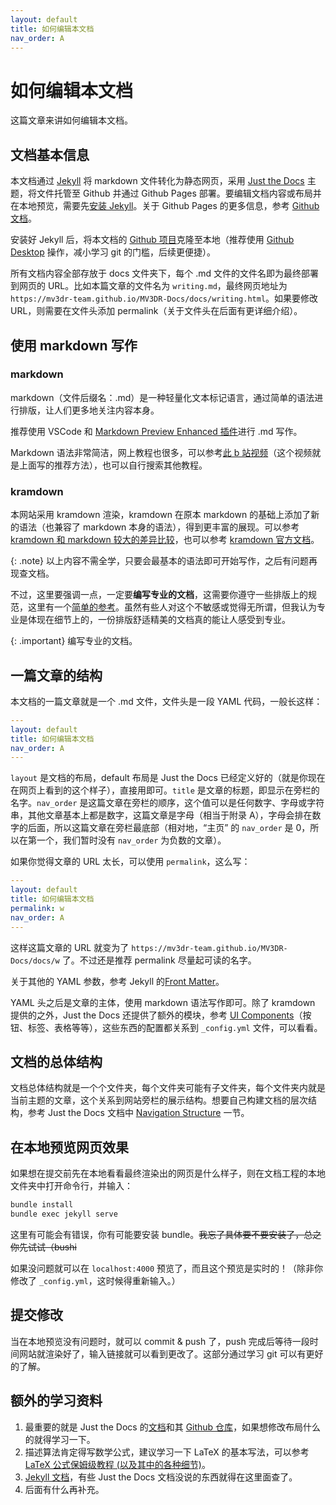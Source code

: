```yaml
---
layout: default
title: 如何编辑本文档
nav_order: A
---
```


# 如何编辑本文档

这篇文章来讲如何编辑本文档。

## 文档基本信息

本文档通过 [Jekyll] 将 markdown 文件转化为静态网页，采用 [Just the Docs] 主题，将文件托管至 Github 并通过 Github Pages 部署。要编辑文档内容或布局并在本地预览，需要先[安装 Jekyll]。关于 Github Pages 的更多信息，参考 [Github 文档]。

安装好 Jekyll 后，将本文档的 [Github 项目]克隆至本地（推荐使用 [Github Desktop] 操作，减小学习 git 的门槛，后续更便捷）。

所有文档内容全部存放于 docs 文件夹下，每个 .md 文件的文件名即为最终部署到网页的 URL。比如本篇文章的文件名为 `writing.md`，最终网页地址为 `https://mv3dr-team.github.io/MV3DR-Docs/docs/writing.html`。如果要修改 URL，则需要在文件头添加 permalink（关于文件头在后面有更详细介绍）。

## 使用 markdown 写作

### markdown

markdown（文件后缀名：.md）是一种轻量化文本标记语言，通过简单的语法进行排版，让人们更多地关注内容本身。

推荐使用 VSCode 和 [Markdown Preview Enhanced 插件]进行 .md 写作。

Markdown 语法非常简洁，网上教程也很多，可以参考[此 b 站视频]（这个视频就是上面写的推荐方法），也可以自行搜索其他教程。

### kramdown

本网站采用 kramdown 渲染，kramdown 在原本 markdown 的基础上添加了新的语法（也兼容了 markdown 本身的语法），得到更丰富的展现。可以参考 [kramdown 和 markdown 较大的差异比较]，也可以参考 [kramdown 官方文档]。

{: .note}
以上内容不需全学，只要会最基本的语法即可开始写作，之后有问题再现查文档。

不过，这里要强调一点，一定要**编写专业的文档**，这需要你遵守一些排版上的规范，这里有一个[简单的参考]。虽然有些人对这个不敏感或觉得无所谓，但我认为专业是体现在细节上的，一份排版舒适精美的文档真的能让人感受到专业。

{: .important}
编写专业的文档。

## 一篇文章的结构

本文档的一篇文章就是一个 .md 文件，文件头是一段 YAML 代码，一般长这样：

```yml
---
layout: default
title: 如何编辑本文档
nav_order: A
---
```
`layout` 是文档的布局，default 布局是 Just the Docs 已经定义好的（就是你现在在网页上看到的这个样子），直接用即可。`title` 是文章的标题，即显示在旁栏的名字。`nav_order` 是这篇文章在旁栏的顺序，这个值可以是任何数字、字母或字符串，其他文章基本上都是数字，这篇文章是字母（相当于附录 A），字母会排在数字的后面，所以这篇文章在旁栏最底部（相对地，“主页” 的 `nav_order` 是 0，所以在第一个，我们暂时没有 `nav_order` 为负数的文章）。

如果你觉得文章的 URL 太长，可以使用 `permalink`，这么写：

```yml
---
layout: default
title: 如何编辑本文档
permalink: w
nav_order: A
---
```

这样这篇文章的 URL 就变为了 `https://mv3dr-team.github.io/MV3DR-Docs/docs/w` 了。不过还是推荐 permalink 尽量起可读的名字。

关于其他的 YAML 参数，参考 Jekyll 的[Front Matter]。

YAML 头之后是文章的主体，使用 markdown 语法写作即可。除了 kramdown 提供的之外，Just the Docs 还提供了额外的模块，参考 [UI Components]（按钮、标签、表格等等），这些东西的配置都关系到 `_config.yml` 文件，可以看看。

## 文档的总体结构

文档总体结构就是一个个文件夹，每个文件夹可能有子文件夹，每个文件夹内就是当前主题的文章，这个关系到网站旁栏的展示结构。想要自己构建文档的层次结构，参考 Just the Docs 文档中 [Navigation Structure] 一节。

## 在本地预览网页效果

如果想在提交前先在本地看看最终渲染出的网页是什么样子，则在文档工程的本地文件夹中打开命令行，并输入：

```bash
bundle install
bundle exec jekyll serve
```

这里有可能会有错误，你有可能要安装 bundle。~~我忘了具体要不要安装了，总之你先试试（bushi~~

如果没问题就可以在 `localhost:4000` 预览了，而且这个预览是实时的！（除非你修改了 `_config.yml`，这时候得重新输入。）

## 提交修改

当在本地预览没有问题时，就可以 commit & push 了，push 完成后等待一段时间网站就渲染好了，输入链接就可以看到更改了。这部分通过学习 git 可以有更好的了解。

## 额外的学习资料

1. 最重要的就是 Just the Docs 的[文档](https://just-the-docs.com/)和其 [Github 仓库](https://github.com/just-the-docs/just-the-docs)，如果想修改布局什么的就得学习一下。
2. 描述算法肯定得写数学公式，建议学习一下 LaTeX 的基本写法，可以参考 [LaTeX 公式保姆级教程 (以及其中的各种细节)](https://www.bilibili.com/video/BV1no4y1U7At)。
3. [Jekyll 文档](https://www.jekyll.com.cn/docs/)，有些 Just the Docs 文档没说的东西就得在这里面查了。
4. 后面有什么再补充。

[Jekyll]: https://www.jekyll.com.cn/
[Just the Docs]: https://just-the-docs.com/
[安装 Jekyll]: https://jekyllcn.com/docs/installation/
[Github 文档]: https://docs.github.com/zh/pages/getting-started-with-github-pages/about-github-pages
[Github 项目]: https://github.com/MV3DR-team/MV3DR-Docs
[Github Desktop]: https://desktop.github.com/
[Markdown Preview Enhanced 插件]: https://shd101wyy.github.io/markdown-preview-enhanced/#/zh-cn/
[此 b 站视频]: https://www.bilibili.com/video/BV1si4y1472o
[kramdown 和 markdown 较大的差异比较]: https://gohom.win/2015/11/06/Kramdown-note/
[kramdown 官方文档]: https://kramdown.gettalong.org/syntax.html
[Front Matter]: https://jekyllrb.com/docs/front-matter/
[UI Components]: https://just-the-docs.com/docs/ui-components
[Navigation Structure]: https://just-the-docs.com/docs/navigation-structure/
[简单的参考]: https://xie.infoq.cn/article/69feb60ca6fba4ae0c8adeef6
